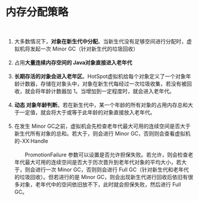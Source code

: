# 内存分配策略&emsp;  
&emsp;  
1. 大多数情况下，**对象在新生代中分配**。当新生代没有足够空间进行分配时，虚拟机将发起一次  Minor GC（针对新生代的垃圾回收）&emsp;  
&emsp;  
2. 占用**大量连续内存空间的 Java对象直接进入老年代**&emsp;  
&emsp;  
3. **长期存活的对象会进入老年区**。HotSpot虚拟机给每个对象定义了一个对象年龄计数器，存储在对象头中，对象在新生代每经过一次垃圾收集，若没有被回收，就会将年龄计数器加 1。当增加到一定程度时，就会进入老年代。&emsp;  
&emsp;  
4. **动态 对象年龄判断**。若在新生代中，某一个年龄的所有对象的占用内存总和大于一定值，就会将大于或等于此年龄的对象直接放入老年代。&emsp;  
&emsp;  
5. 在发生  Minor GC之前，虚拟机会先检查老年代最大可用的连续空间是否大于新生代所有对象的总和。若大于，则会进行 Minor GC，否则则会查看虚拟机的-XX:Handle&emsp;  
&emsp;  
   ​&emsp;&emsp;PromotionFailure 参数可以设置是否允许担保失败。若允许，则会检查老年代最大可用的连续空间是否大于历次晋升到老年代对象的平均大小，若大于，则会进行一次 Minor GC，否则则会进行 Full GC（针对新生代和老年代的垃圾回收）。但若进行的是 Minor GC，则会出现新生代进行回收后依旧有很多对象，老年代中的空间依旧放不下，此时就会担保失败，然后进行 Full GC。&emsp;  
&emsp;  
&emsp;  
